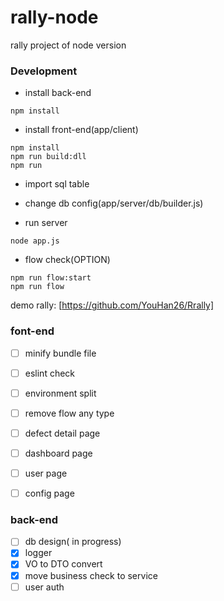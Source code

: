 # rally-node
rally project of node version 

### Development
* install back-end
``` shell
npm install
```
* install front-end(app/client)
``` shell
npm install
npm run build:dll
npm run
```

* import sql table
* change db config(app/server/db/builder.js)

* run server
``` shell
node app.js
```

* flow check(OPTION)
``` shell
npm run flow:start
npm run flow
```



demo rally: [https://github.com/YouHan26/Rrally]


### font-end
* [ ] minify bundle file
* [ ] eslint check
* [ ] environment split
* [ ] remove flow any type
* [ ] defect detail page
* [ ] dashboard page
* [ ] user page
* [ ] config page


### back-end
* [ ] db design( in progress)
* [X] logger
* [X] VO to DTO convert
* [X] move business check to service
* [ ] user auth
